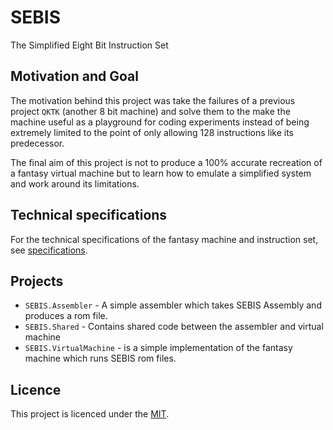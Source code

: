# SEBIS
The Simplified Eight Bit Instruction Set

## Motivation and Goal
The motivation behind this project was take the failures of a previous project `QKTK` (another 8 bit machine) and solve them to the make the machine useful as a playground for coding experiments instead of being extremely limited to the point of only allowing 128 instructions like its predecessor.

The final aim of this project is not to produce a 100% accurate recreation of a fantasy virtual machine but to learn how to emulate a simplified system and work around its limitations.

## Technical specifications
For the technical specifications of the fantasy machine and instruction set, see [specifications](specifications).

## Projects
- `SEBIS.Assembler` - A simple assembler which takes SEBIS Assembly and produces a rom file.
- `SEBIS.Shared` - Contains shared code between the assembler and virtual machine
- `SEBIS.VirtualMachine` - is a simple implementation of the fantasy machine which runs SEBIS rom files.

## Licence
This project is licenced under the [MIT](LICENSE).